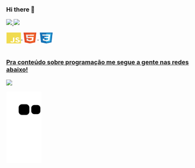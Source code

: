 ### Hi there 👋

 <div>
   <a href="https://github.com/Vandin-alvsr">
   <img height="180em" src="https://github-readme-stats.vercel.app/api?username=Vandin-alvsr&show_icons=true&theme=tokyonight&include_all_commits=true&count_private=true"/>
   <img height="180em" src="https://github-readme-stats.vercel.app/api/top-langs/?username=Vandin-alvsr&layout=compact&langs_count=6&theme=tokyonight"/>

</div>
<div style="display: inline_block"><br>
  <img align="center" alt="Js" height="30" width="40" src="https://raw.githubusercontent.com/devicons/devicon/master/icons/javascript/javascript-plain.svg">
  <img align="center" alt="HTML" height="30" width="40" src="https://raw.githubusercontent.com/devicons/devicon/master/icons/html5/html5-original.svg">
  <img align="center" alt="CSS" height="30" width="40" src="https://raw.githubusercontent.com/devicons/devicon/master/icons/css3/css3-original.svg">
</div>
 
 <br>
 
  ### Pra conteúdo sobre programação me segue a gente nas redes abaixo!
 
<div> 
 
  <a href="https://www.instagram.com/vandin.alvsr7/" target="_blank"><img src="https://img.shields.io/badge/-Instagram-%23E4405F?style=for-the-badge&logo=instagram&logoColor=white"  target="_blank">
 </a> 
 
  ![Snake animation](https://github.com/Vandin-alvsr/Vandin-alvsr/blob/output/github-contribution-grid-snake.svg)

</div>
